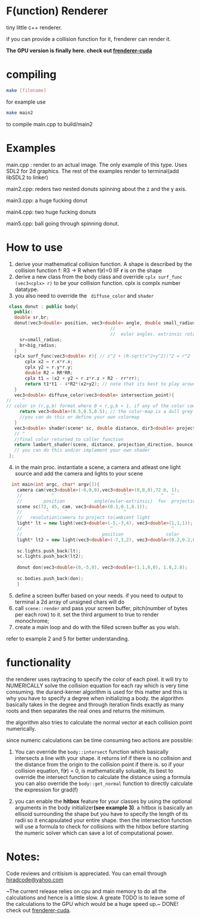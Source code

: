 # F(unction) Renderer
tiny little c++ renderer.

if you can provide a collision function for it, frenderer can render it.

<b> The GPU version is finally here. check out [frenderer-cuda](https://github.com/theAester/frenderer-cuda.git) </b>

# compiling

``` bash
make [filename]
```

for example use
``` bash
make main2
```
to compile main.cpp to build/main2

# Examples
main.cpp : render to an actual image. The only example of this type. Uses SDL2 for 2d graphics. The rest of the examples render to terminal(add libSDL2 to linker)

main2.cpp: reders two nested donuts spinning about the z and the y axis.

main3.cpp: a huge fucking donut

main4.cpp: two huge fucking donuts

main5.cpp: ball going through spinning donut.

# How to use
 1. derive your mathematical collision function. A shape is described by the collision function f: R3 -> R when f(<b>r</b>)=0 IIF <b>r</b> is on the shape
 2. derive a new class from the body class and override ``` cplx surf_func (vec3<cplx> r) ``` to be your collision function. cplx is complx number datatype.
 3. you also need to override the ``` diffuse_color``` and ```shader```
   ``` cpp
    class donut : public body{
      public:
      double sr,br;
      donut(vec3<double> position, vec3<double> angle, double small_radius, double big_radius) : body(position, angle, 0, 4){
                                          //     ^                                                                     ^  ^
                                          //  euler angles. extrinsic rotation performed                    reflectivity  degree of collision function(IMPORTANT)
        sr=small_radius;
        br=big_radius;
      }
      cplx surf_func(vec3<double> r){ // z^2 + (R-sqrt(x^2+y^2))^2 = r^2
          cplx x2 = r.x*r.x;
          cplx y2 = r.y*r.y;
          double R2 = RR*RR;
          cplx t1 = (x2 + y2 + r.z*r.z + R2 - rr*rr);
          return t1*t1 - 4*R2*(x2+y2); // note that its best to play around with the collision function to turn it into a polynomial. or atleast something similar
      }
      vec3<double> diffuse_color(vec3<double> intersection_point){
  //    ^
  // color in (r,g,b) format where 0 < r,g,b < 1. if any of the color componenets fall outside the specified ranged they will be clipped to the closest extreme.
        return vec3<double>(0.5,0.5,0.5); // the color-map is a dull grey everywhere
        //you can do this or define your own colormap
      }
      vec3<double> shader(scene* sc, double distance, dir3<double> projection_direction, int bounce){
      // ^                                                                                   ^
      //final color returned to caller function                                       for reflectivity
      return lambert_shader(scene, distance, projection_direction, bounce); // the built in lambert shader. doesnt support reflections
      // you can do this and/or implement your own shader
    };
  ```
 4. in the main proc. instantiate a scene, a camera and atleast one light source and add the camera and lights to your scene
  ``` cpp
    int main(int argc, char* argv[]){
      camera cam(vec3<double>(-6,0,0),vec3<double>(0,0,0),72.6, 1);
      //           ^                          ^             ^   ^
      //        position           angle(euler-extrinsic)  fov  projection screen distance(too large distances cause glitchs, too small ones cause floating point errors, choose accordingly)
      scene sc(72, 45, cam, vec3<double>(0.1,0.1,0.1));
      //         ^      ^                     ^
      //   resolution|camera to project to|ambient light
      light* lt = new light(vec3<double>(-5,-3,4), vec3<double>(1,1,1));
      //                                 ^                      ^
      //                              position                color
      light* lt2 = new light(vec3<double>(-7,3,2), vec3<double>(0.2,0.2,0.2));
      
      sc.lights.push_back(lt);
      sc.lights.push_back(lt2);
      
      donut don(vec3<double>(0,-5,0), vec3<double>(1.1,0,0), 1.8,2.8);
      
      sc.bodies.push_back(don);
      }
  ```
  5. define a screen buffer based on your needs. if you need to output to terminal a 2d array of unsigned chars will do
  6. call ```scene::render``` and pass your screen buffer, pitch(number of bytes per each row) to it. set the third argument to true to render monochrome;
  9. create a main loop and do with the filled screen buffer as you wish.

refer to example 2 and 5 for better understanding.

# functionality
the renderer uses raytracing to specify the color of each pixel. it will try to NUMERICALLY solve the collision equation for each ray which is very time consuming.
the durand-kerner algorithm is used for this matter and this is why you have to specify a degree when initializing a body.
the algorithm basically takes in the degree and through iteration finds exactly as many roots and then separates the real ones and returns the minimum.

the algorithm also tries to calculate the normal vector at each collision point numerically.

since numeric calculations can be time consuming two actions are possible:
 1. You can override the ```body::intersect``` function which basically intersects a line with your shape. it returns inf if there is no collision and the distance from the origin to the collision point if there is.
     so if your collision equation, f(<b>r</b>) = 0, is mathematically soluable, its best to override the intersect function to calculate the distance using a formula
     you can also override the ```body::get_normal``` function to directly calculate the expression for grad(f)
     
 2. you can enable the  <b>hitbox</b> feature for your classes by using the optional arguments in the body initializer<b>(see example 3)</b>.
    a hitbox is basically an ellisoid surrounding the shape but you have to specify the length of its radii so it encapsulated your entire shape.
    then the intersection function will use a formula to check for collisions with the hitbox before starting the numeric solver which can save a lot of computational power.
    
# Notes:
Code reviews and critisism is appreciated. You can email through hiradcode@yahoo.com

~The current release relies on cpu and main memory to do all the calculations and hence is a little slow. A greate TODO is to leave some of the calculations 
to the GPU which would be a huge speed up.~ DONE! check out [frenderer-cuda](https://github.com/theAester/frenderer-cuda.git).
